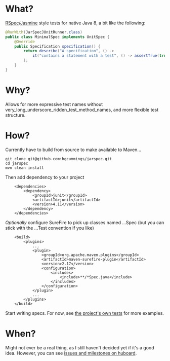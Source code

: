 What?
=====

[RSpec](http://rspec.info/)/[Jasmine](http://jasmine.github.io/2.0/introduction.html) style tests for native Java 8, a bit like the following:

```java
@RunWith(JarSpecJUnitRunner.class)
public class MinimalSpec implements UnitSpec {
    @Override
    public Specification specification() {
        return describe("A specification", () ->
            it("contains a statement with a test", () -> assertTrue(true))
        );
    }
}
```

Why?
====

Allows for more expressive test names without very_long_underscore_ridden_test_method_names, and more flexible test structure.

How?
====

Currently have to build from source to make available to Maven...

```
git clone git@github.com:hgcummings/jarspec.git
cd jarspec
mvn clean install
```

Then add dependency to your project

```
    <dependencies>
        <dependency>
            <groupId>junit</groupId>
            <artifactId>junit</artifactId>
            <version>4.11</version>
        </dependency>
    </dependencies>
```

*Optionally* configure SureFire to pick up classes named ...Spec (but you can stick with the ...Test convention if you like)

```
    <build>
        <plugins>
            ...
            <plugin>
                <groupId>org.apache.maven.plugins</groupId>
                <artifactId>maven-surefire-plugin</artifactId>
                <version>2.17</version>
                <configuration>
                    <includes>
                        <include>**/*Spec.java</include>
                    </includes>
                </configuration>
            </plugin>
            ...
        </plugins>
    </build>
```

Start writing specs. For now, see [the project's own tests](https://github.com/hgcummings/jarspec/tree/master/src/test/java) for more examples.

When?
=====

Might not ever be a real thing, as I still haven't decided yet if it's a good idea. However, you can see [issues and milestones on huboard](https://huboard.com/hgcummings/jarspec).
